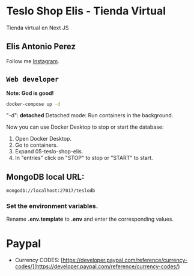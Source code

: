 # Teslo Shop Elis - Tienda Virtual

Tienda virtual en Next JS

## Elis Antonio Perez

Follow me [Instagram](https://instagram.com/elisperezmusic).

## `Web developer`

**Note: God is good!**

```bash
docker-compose up -d
```

"-d": **detached** Detached mode: Run containers in the background.

Now you can use Docker Desktop to stop or start the database:

1. Open Docker Desktop.
2. Go to containers.
3. Expand 05-teslo-shop-elis.
4. In "entries" click on "STOP" to stop or "START" to start.

## MongoDB local URL:

```bash
mongodb://localhost:27017/teslodb
```

### Set the environment variables.

Rename **.env.template** to **.env** and enter the corresponding values.

# Paypal
- Currency CODES: [https://developer.paypal.com/reference/currency-codes/](https://developer.paypal.com/reference/currency-codes/)